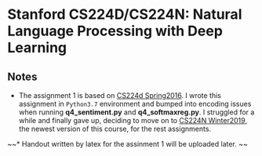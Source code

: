 # Stanford CS224D/CS224N: Natural Language Processing with Deep Learning

Notes
-----
* The assignment 1 is based on [CS224d Spring2016](http://cs224d.stanford.edu/). I wrote this assignment in `Python3.7` environment and bumped into encoding issues when running **q4_sentiment.py** and **q4_softmaxreg.py**. I struggled for a while and finally gave up, deciding to move on to [CS224N Winter2019](http://web.stanford.edu/class/cs224n/), the newest version of this course, for the rest assignments.

~~* Handout written by latex for the assinment 1 will be uploaded later. ~~

